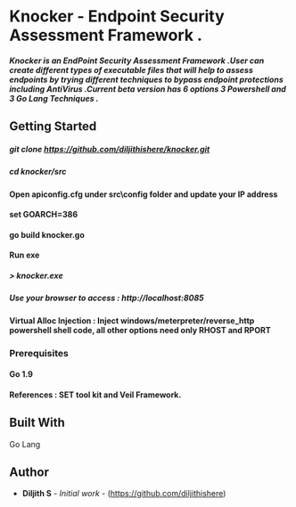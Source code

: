 # Knocker - Endpoint Security Assessment Framework .

#####  Knocker is an EndPoint Security Assessment Framework .User can create different types of executable files that will help to assess endpoints by trying different techniques to bypass endpoint protections including AntiVirus .Current beta version has 6 options 3 Powershell and 3 Go Lang Techniques .

## Getting Started

##### git clone https://github.com/diljithishere/knocker.git
##### cd knocker/src
#### Open apiconfig.cfg under src\config folder and update your IP address 
#### set GOARCH=386
#### go build knocker.go
#### Run exe 
##### > knocker.exe

##### Use your browser to access : http://localhost:8085
#### Virtual Alloc Injection : Inject windows/meterpreter/reverse_http powershell shell code, all other options need only RHOST and RPORT


### Prerequisites

#### Go 1.9

#### References : SET tool kit and Veil Framework.

## Built With
Go Lang

## Author

* **Diljith S** - *Initial work* - (https://github.com/diljithishere)
